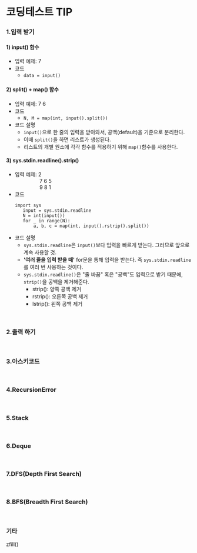 # 코딩테스트 TIP  


### 1.입력 받기
#### 1) input() 함수
- 입력 예제: 7
- 코드
  - ```data = input()```

#### 2) split() + map() 함수
- 입력 예제: 7 6
- 코드
  - ```N, M = map(int, input().split())```
- 코드 설명
  - ```input()```으로 한 줄의 입력을 받아와서, 공백(default)을 기준으로 분리한다.
  - 이때 ```split()```을 하면 리스트가 생성된다.
  - 리스트의 개별 원소에 각각 함수를 적용하기 위해 ```map()```함수를 사용한다.
 
#### 3) sys.stdin.readline().strip()
- 입력 예제: 2 </br>
&nbsp;&nbsp;&nbsp;&nbsp;&nbsp;&nbsp;&nbsp;&nbsp;&nbsp;&nbsp;&nbsp;&nbsp;&nbsp;&nbsp;&nbsp;&nbsp; 7 6 5 </br>
&nbsp;&nbsp;&nbsp;&nbsp;&nbsp;&nbsp;&nbsp;&nbsp;&nbsp;&nbsp;&nbsp;&nbsp;&nbsp;&nbsp;&nbsp;&nbsp; 9 8 1
- 코드
    ```
    import sys
       input = sys.stdin.readline
       N = int(input())
       for _ in range(N):
           a, b, c = map(int, input().rstrip().split())
    ```
- 코드 설명
  - ```sys.stdin.readline```은 ```input()```보다 입력을 빠르게 받는다. 그러므로 앞으로 계속 사용할 것.
  - **'여러 줄을 입력 받을 때'** for문을 통해 입력을 받는다. 즉 ```sys.stdin.readline```를 여러 번 사용하는 것이다.
  - ```sys.stdin.readline()```은 "줄 바꿈" 혹은 "공백"도 입력으로 받기 때문에, ```strip()```을 공백을 제거해준다.
    - strip(): 양쪽 공백 제거
    - rstrip(): 오른쪽 공백 제거
    - lstrip(): 왼쪽 공백 제거

</br>

### 2.출력 하기

</br>

### 3.아스키코드

</br>

### 4.RecursionError

</br>

### 5.Stack

</br>

### 6.Deque

</br>

### 7.DFS(Depth First Search)

</br>

### 8.BFS(Breadth First Search)

</br>

### 기타
zfill()

